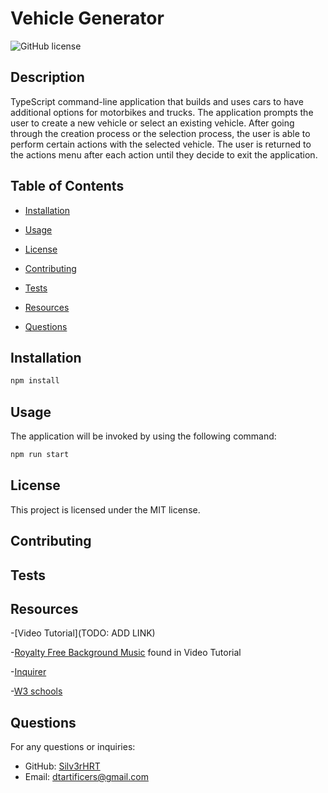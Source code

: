 # Vehicle Generator

  ![GitHub license](https://img.shields.io/badge/license-MIT-blue.svg)

  ## Description
TypeScript command-line application that builds and uses cars to have additional options for motorbikes and trucks. The application prompts the user to create a new vehicle or select an existing vehicle. After going through the creation process or the selection process, the user is able to perform certain actions with the selected vehicle. The user is returned to the actions menu after each action until they decide to exit the application.

## Table of Contents
* [Installation](#installation)
* [Usage](#usage)

* [License](#license)
* [Contributing](#contributing)
* [Tests](#tests)
* [Resources](#resources)
* [Questions](#questions)

## Installation
```bash
npm install
```

## Usage
The application will be invoked by using the following command:

```bash
npm run start
```

## License

This project is licensed under the MIT license.

## Contributing

## Tests

## Resources
-[Video Tutorial](TODO: ADD LINK)

-[Royalty Free Background Music](https://open.spotify.com/playlist/2gjWL0J5SQKceERGJ8Lb5e?si=722738ec20b14e82) found in Video Tutorial

-[Inquirer](https://www.npmjs.com/package/inquirer)

-[W3 schools](https://www.w3schools.com)

## Questions
For any questions or inquiries:
- GitHub: [Silv3rHRT](https://github.com/Silv3rHRT)
- Email: [dtartificers@gmail.com](mailto:dtartificers@gmail.com)
